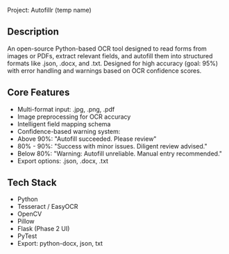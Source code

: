 Project: Autofillr (temp name)

## Description

An open-source Python-based OCR tool designed to read forms from images or PDFs, extract relevant fields, and autofill them into structured formats like .json, .docx, and .txt. Designed for high accuracy (goal: 95%) with error handling and warnings based on OCR confidence scores.

## Core Features

* Multi-format input: .jpg, .png, .pdf
* Image preprocessing for OCR accuracy
* Intelligent field mapping schema
* Confidence-based warning system:
* Above 90%: "Autofill succeeded. Please review"
* 80% - 90%: "Success with minor issues. Diligent review advised."
* Below 80%: "Warning: Autofill unreliable. Manual entry recommended."
* Export options: .json, .docx, .txt

## Tech Stack

* Python
* Tesseract / EasyOCR
* OpenCV
* Pillow
* Flask (Phase 2 UI)
* PyTest
* Export: python-docx, json, txt
